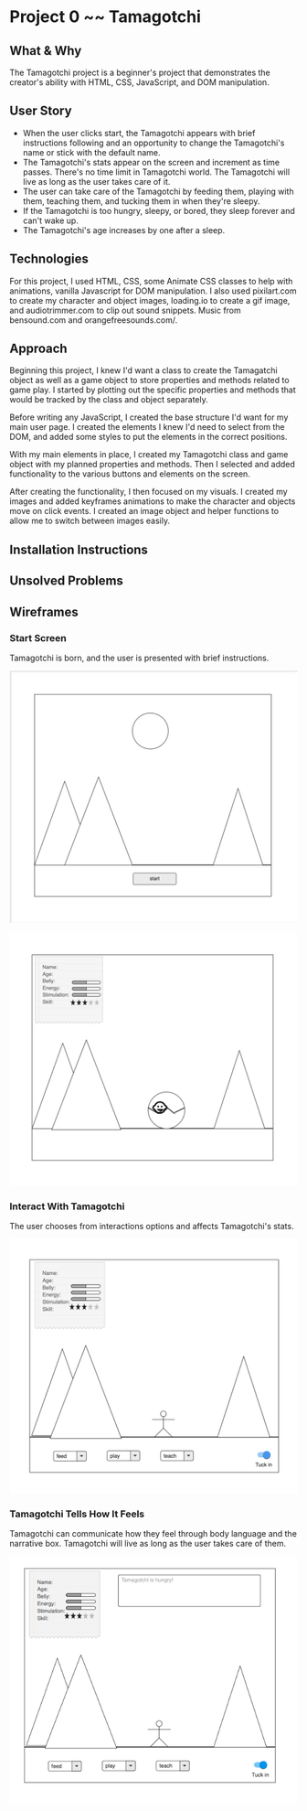 # Project 0 ~~ Tamagotchi


## What & Why

The Tamagotchi project is a beginner's project that demonstrates the creator's ability with HTML, CSS, JavaScript, and DOM manipulation. 


## User Story

- When the user clicks start, the Tamagotchi appears with brief instructions following and an opportunity to change the Tamagotchi's name or stick with the default name.
- The Tamagotchi's stats appear on the screen and increment as time passes. There's no time limit in Tamagotchi world. The Tamagotchi will live as long as the user takes care of it.
- The user can take care of the Tamagotchi by feeding them, playing with them, teaching them, and tucking them in when they're sleepy. 
- If the Tamagotchi is too hungry, sleepy, or bored, they sleep forever and can't wake up.
- The Tamagotchi's age increases by one after a sleep.


## Technologies

For this project, I used HTML, CSS, some Animate CSS classes to help with animations, vanilla Javascript for DOM manipulation. I also used pixilart.com to create my character and object images, loading.io to create a gif image, and audiotrimmer.com to clip out sound snippets. Music from bensound.com and orangefreesounds.com/.


## Approach

Beginning this project, I knew I'd want a class to create the Tamagatchi object as well as a game object to store properties and methods related to game play. I started by plotting out the specific properties and methods that would be tracked by the class and object separately. 

Before writing any JavaScript, I created the base structure I'd want for my main user page. I created the elements I knew I'd need to select from the DOM, and added some styles to put the elements in the correct positions.

With my main elements in place, I created my Tamagotchi class and game object with my planned properties and methods. Then I selected and added functionality to the various buttons and elements on the screen.

After creating the functionality, I then focused on my visuals. I created my images and added keyframes animations to make the character and objects move on click events. I created an image object and helper functions to allow me to switch between images easily.


## Installation Instructions


## Unsolved Problems


## Wireframes

### Start Screen
Tamagotchi is born, and the user is presented with brief instructions.

![image](./images/image1.png)

![image](./images/image2.png)

### Interact With Tamagotchi
The user chooses from interactions options and affects Tamagotchi's stats.

![image](./images/image3.png)

### Tamagotchi Tells How It Feels
Tamagotchi can communicate how they feel through body language and the narrative box. Tamagotchi will live as long as the user takes care of them.

![image](./images/image4.png)



